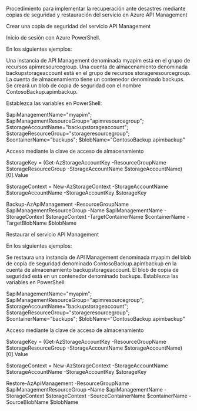 Procedimiento para implementar la recuperación ante desastres mediante copias de seguridad y restauración del servicio en Azure API Management

Crear una copia de seguridad del servicio API Management

Inicio de sesión con Azure PowerShell.

En los siguientes ejemplos:

Una instancia de API Management denominada myapim está en el grupo de recursos apimresourcegroup.
Una cuenta de almacenamiento denominada backupstorageaccount está en el grupo de recursos storageresourcegroup. La cuenta de almacenamiento tiene un contenedor denominado backups.
Se creará un blob de copia de seguridad con el nombre ContosoBackup.apimbackup.

Establezca las variables en PowerShell:

$apiManagementName="myapim";
$apiManagementResourceGroup="apimresourcegroup";
$storageAccountName="backupstorageaccount";
$storageResourceGroup="storageresourcegroup";
$containerName="backups";
$blobName="ContosoBackup.apimbackup"

Acceso mediante la clave de acceso de almacenamiento

$storageKey = (Get-AzStorageAccountKey -ResourceGroupName $storageResourceGroup -StorageAccountName $storageAccountName)[0].Value

$storageContext = New-AzStorageContext -StorageAccountName $storageAccountName -StorageAccountKey $storageKey

Backup-AzApiManagement -ResourceGroupName $apiManagementResourceGroup -Name $apiManagementName -StorageContext $storageContext -TargetContainerName $containerName -TargetBlobName $blobName


Restaurar el servicio API Management

En los siguientes ejemplos:

Se restaura una instancia de API Management denominada myapim del blob de copia de seguridad denominado ContosoBackup.apimbackup en la cuenta de almacenamiento backupstorageaccount.
El blob de copia de seguridad está en un contenedor denominado backups.
Establezca las variables en PowerShell:

$apiManagementName="myapim";
$apiManagementResourceGroup="apimresourcegroup";
$storageAccountName="backupstorageaccount";
$storageResourceGroup="storageresourcegroup";
$containerName="backups";
$blobName="ContosoBackup.apimbackup"


Acceso mediante la clave de acceso de almacenamiento

$storageKey = (Get-AzStorageAccountKey -ResourceGroupName $storageResourceGroup -StorageAccountName $storageAccountName)[0].Value

$storageContext = New-AzStorageContext -StorageAccountName $storageAccountName -StorageAccountKey $storageKey

Restore-AzApiManagement -ResourceGroupName $apiManagementResourceGroup -Name $apiManagementName -StorageContext $storageContext -SourceContainerName $containerName -SourceBlobName $blobName
